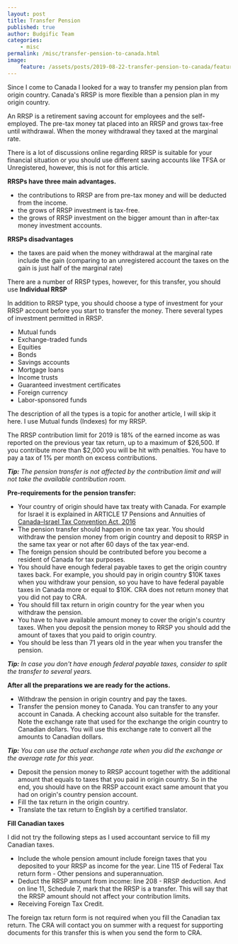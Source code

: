 ```yaml
---
layout: post
title: Transfer Pension
published: true
author: Budgific Team
categories:
    - misc
permalink: /misc/transfer-pension-to-canada.html
image:
    feature: /assets/posts/2019-08-22-transfer-pension-to-canada/feature.jpg
---
```

Since I come to Canada I looked for a way to transfer my pension plan from origin country. Canada's RRSP is more flexible than a pension plan in my origin country.
<!--more-->

An RRSP is a retirement saving account for employees and the self-employed. The pre-tax money tat placed into an RRSP and grows tax-free until withdrawal. When the money withdrawal they taxed at the marginal rate.

There is a lot of discussions online regarding RRSP is suitable for your financial situation or you should use different saving accounts like TFSA or Unregistered, however, this is not for this article.

**RRSPs have three main advantages.**
- the contributions to RRSP are from pre-tax money and will be deducted from the income.
- the grows of RRSP investment is tax-free.
- the grows of RRSP investment on the bigger amount than in after-tax money investment accounts.

**RRSPs disadvantages**
- the taxes are paid when the money withdrawal at the marginal rate include the gain (comparing to an unregistered account the taxes on the gain is just half of the marginal rate)

There are a number of RRSP types, however, for this transfer, you should use **Individual RRSP**

In addition to RRSP type, you should choose a type of investment for your RRSP account before you start to transfer the money. There several types of investment permitted in RRSP.
- Mutual funds
- Exchange-traded funds
- Equities
- Bonds
- Savings accounts
- Mortgage loans
- Income trusts
- Guaranteed investment certificates
- Foreign currency
- Labor-sponsored funds

The description of all the types is a topic for another article, I will skip it here.
I use Mutual funds (Indexes) for my RRSP.

The RRSP contribution limit for 2019 is 18% of the earned income as was reported on the previous year tax return, up to a maximum of $26,500. If you contribute more than $2,000 you will be hit with penalties. You have to pay a tax of 1% per month on excess contributions.

***Tip:** The pension transfer is not affected by the contribution limit and will not take the available contribution room.*

**Pre-requirements for the pension transfer:**
- Your country of origin should have tax treaty with Canada. For example for Israel it is explained in ARTICLE 17
Pensions and Annuities of [Canada–Israel Tax Convention Act, 2016](https://laws-lois.justice.gc.ca/eng/acts/C-6.42/FullText.html)
- The pension transfer should happen in one tax year. You should withdraw the pension money from origin country and deposit to RRSP in the same tax year or not after 60 days of the tax year-end.
- The foreign pension should be contributed before you become a resident of Canada for tax purposes.
- You should have enough federal payable taxes to get the origin country taxes back. For example, you should pay in origin country $10K taxes when you withdraw your pension, so you have to have federal payable taxes in Canada more or equal to $10K. CRA does not return money that you did not pay to CRA.
- You should fill tax return in origin country for the year when you withdraw the pension.
- You have to have available amount money to cover the origin's country taxes. When you deposit the pension money to RRSP you should add the amount of taxes that you paid to origin country.
- You should be less than 71 years old in the year when you transfer the pension.

***Tip:** In case you don't have enough federal payable taxes, consider to split the transfer to several years.*

**After all the preparations we are ready for the actions.**
- Withdraw the pension in origin country and pay the taxes.
- Transfer the pension money to Canada. You can transfer to any your account in Canada. A checking account also suitable for the transfer. Note the exchange rate that used for the exchange the origin country to Canadian dollars. You will use this exchange rate to convert all the amounts to Canadian dollars.

***Tip:** You can use the actual exchange rate when you did the exchange or the average rate for this year.*
- Deposit the pension money to RRSP account together with the additional amount that equals to taxes that you paid in origin country. So in the end, you should have on the RRSP account exact same amount that you had on origin's country pension account.
- Fill the tax return in the origin country.
- Translate the tax return to English by a certified translator.

**Fill Canadian taxes**

I did not try the following steps as I used accountant service to fill my Canadian taxes.
- Include the whole pension amount include foreign taxes that you deposited to your RRSP as income for the year. Line 115 of Federal Tax return form - Other pensions and superannuation.
- Deduct the RRSP amount from income: line 208 - RRSP deduction. And on line 11, Schedule 7, mark that the RRSP is a transfer. This will say that the RRSP amount should not affect your contribution limits.
- Receiving Foreign Tax Credit.

The foreign tax return form is not required when you fill the Canadian tax return. The CRA will contact you on summer with a request for supporting documents for this transfer this is when you send the form to CRA.
